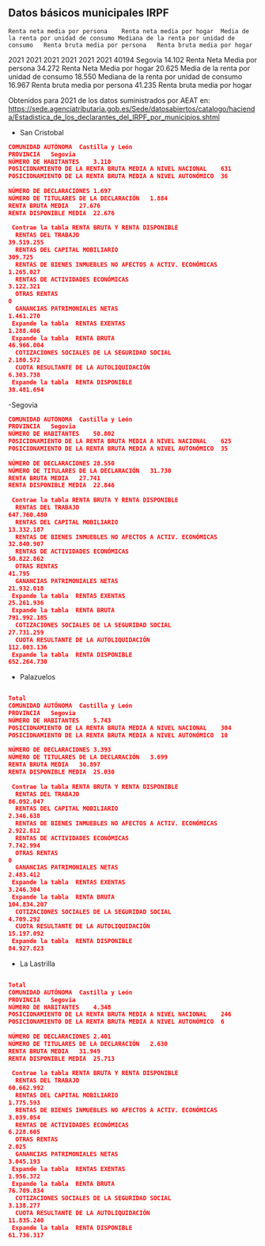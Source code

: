 
## Datos básicos municipales IRPF
	Renta neta media por persona	Renta neta media por hogar	Media de la renta por unidad de consumo	Mediana de la renta por unidad de consumo	Renta bruta media por persona	Renta bruta media por hogar
2021	2021	2021	2021	2021	2021
40194 
Segovia	 14.102	Renta Neta Media por persona
         34.272	Renta Neta Media por hogar
         20.625	Media de la renta por unidad de consumo
         18.550	Mediana de la renta por unidad de consumo
         16.967	Renta bruta media por persona
         41.235 Renta bruta media por hogar



Obtenidos para 2021 de los datos suministrados por AEAT en: https://sede.agenciatributaria.gob.es/Sede/datosabiertos/catalogo/hacienda/Estadistica_de_los_declarantes_del_IRPF_por_municipios.shtml
- San Cristobal
```json
COMUNIDAD AUTÓNOMA	Castilla y León
PROVINCIA	Segovia
NÚMERO DE HABITANTES	3.110
POSICIONAMIENTO DE LA RENTA BRUTA MEDIA A NIVEL NACIONAL	631
POSICIONAMIENTO DE LA RENTA BRUTA MEDIA A NIVEL AUTONÓMICO	36
 
NÚMERO DE DECLARACIONES	1.697
NÚMERO DE TITULARES DE LA DECLARACIÓN	1.884
RENTA BRUTA MEDIA	27.676
RENTA DISPONIBLE MEDIA	22.676
 
 Contrae la tabla RENTA BRUTA Y RENTA DISPONIBLE	 
  RENTAS DEL TRABAJO
39.519.255
  RENTAS DEL CAPITAL MOBILIARIO
309.725
  RENTAS DE BIENES INMUEBLES NO AFECTOS A ACTIV. ECONÓMICAS
1.265.027
  RENTAS DE ACTIVIDADES ECONÓMICAS
3.122.321
  OTRAS RENTAS
0
  GANANCIAS PATRIMONIALES NETAS
1.461.270
 Expande la tabla  RENTAS EXENTAS
1.288.406
 Expande la tabla  RENTA BRUTA
46.966.004
  COTIZACIONES SOCIALES DE LA SEGURIDAD SOCIAL
2.180.572
  CUOTA RESULTANTE DE LA AUTOLIQUIDACIÓN
6.303.738
 Expande la tabla  RENTA DISPONIBLE
38.481.694
```

-Segovia
```json
COMUNIDAD AUTÓNOMA	Castilla y León
PROVINCIA	Segovia
NÚMERO DE HABITANTES	50.802
POSICIONAMIENTO DE LA RENTA BRUTA MEDIA A NIVEL NACIONAL	625
POSICIONAMIENTO DE LA RENTA BRUTA MEDIA A NIVEL AUTONÓMICO	35
 
NÚMERO DE DECLARACIONES	28.550
NÚMERO DE TITULARES DE LA DECLARACIÓN	31.730
RENTA BRUTA MEDIA	27.741
RENTA DISPONIBLE MEDIA	22.846
 
 Contrae la tabla RENTA BRUTA Y RENTA DISPONIBLE	 
  RENTAS DEL TRABAJO
647.760.480
  RENTAS DEL CAPITAL MOBILIARIO
13.332.187
  RENTAS DE BIENES INMUEBLES NO AFECTOS A ACTIV. ECONÓMICAS
32.840.907
  RENTAS DE ACTIVIDADES ECONÓMICAS
50.822.862
  OTRAS RENTAS
41.795
  GANANCIAS PATRIMONIALES NETAS
21.932.018
 Expande la tabla  RENTAS EXENTAS
25.261.936
 Expande la tabla  RENTA BRUTA
791.992.185
  COTIZACIONES SOCIALES DE LA SEGURIDAD SOCIAL
27.731.259
  CUOTA RESULTANTE DE LA AUTOLIQUIDACIÓN
112.003.136
 Expande la tabla  RENTA DISPONIBLE
652.264.730
```

- Palazuelos
```json

Total
COMUNIDAD AUTÓNOMA	Castilla y León
PROVINCIA	Segovia
NÚMERO DE HABITANTES	5.743
POSICIONAMIENTO DE LA RENTA BRUTA MEDIA A NIVEL NACIONAL	304
POSICIONAMIENTO DE LA RENTA BRUTA MEDIA A NIVEL AUTONÓMICO	10
 
NÚMERO DE DECLARACIONES	3.393
NÚMERO DE TITULARES DE LA DECLARACIÓN	3.699
RENTA BRUTA MEDIA	30.897
RENTA DISPONIBLE MEDIA	25.030
 
 Contrae la tabla RENTA BRUTA Y RENTA DISPONIBLE	 
  RENTAS DEL TRABAJO
86.092.047
  RENTAS DEL CAPITAL MOBILIARIO
2.346.638
  RENTAS DE BIENES INMUEBLES NO AFECTOS A ACTIV. ECONÓMICAS
2.922.812
  RENTAS DE ACTIVIDADES ECONÓMICAS
7.742.994
  OTRAS RENTAS
0
  GANANCIAS PATRIMONIALES NETAS
2.483.412
 Expande la tabla  RENTAS EXENTAS
3.246.304
 Expande la tabla  RENTA BRUTA
104.834.207
  COTIZACIONES SOCIALES DE LA SEGURIDAD SOCIAL
4.709.292
  CUOTA RESULTANTE DE LA AUTOLIQUIDACIÓN
15.197.092
 Expande la tabla  RENTA DISPONIBLE
84.927.823
```

- La Lastrilla
```json

Total
COMUNIDAD AUTÓNOMA	Castilla y León
PROVINCIA	Segovia
NÚMERO DE HABITANTES	4.348
POSICIONAMIENTO DE LA RENTA BRUTA MEDIA A NIVEL NACIONAL	246
POSICIONAMIENTO DE LA RENTA BRUTA MEDIA A NIVEL AUTONÓMICO	6
 
NÚMERO DE DECLARACIONES	2.401
NÚMERO DE TITULARES DE LA DECLARACIÓN	2.630
RENTA BRUTA MEDIA	31.949
RENTA DISPONIBLE MEDIA	25.713
 
 Contrae la tabla RENTA BRUTA Y RENTA DISPONIBLE	 
  RENTAS DEL TRABAJO
60.662.992
  RENTAS DEL CAPITAL MOBILIARIO
1.775.593
  RENTAS DE BIENES INMUEBLES NO AFECTOS A ACTIV. ECONÓMICAS
3.039.054
  RENTAS DE ACTIVIDADES ECONÓMICAS
6.228.605
  OTRAS RENTAS
2.025
  GANANCIAS PATRIMONIALES NETAS
3.045.193
 Expande la tabla  RENTAS EXENTAS
1.956.372
 Expande la tabla  RENTA BRUTA
76.709.834
  COTIZACIONES SOCIALES DE LA SEGURIDAD SOCIAL
3.138.277
  CUOTA RESULTANTE DE LA AUTOLIQUIDACIÓN
11.835.240
 Expande la tabla  RENTA DISPONIBLE
61.736.317
```